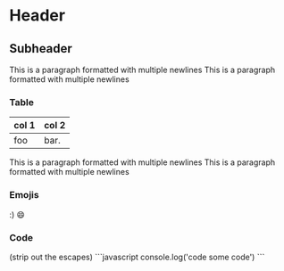 # Header

## Subheader

This is a paragraph formatted with multiple newlines
This is a paragraph formatted with multiple newlines

### Table
| col 1 | col 2 |
| ---- | ----- |  
| foo   | bar.   |

This is a paragraph formatted with multiple newlines
This is a paragraph formatted with multiple newlines

### Emojis

:) 😄 

### Code 

(strip out the escapes)
\`\`\`javascript
console.log('code some code')
\`\`\`
